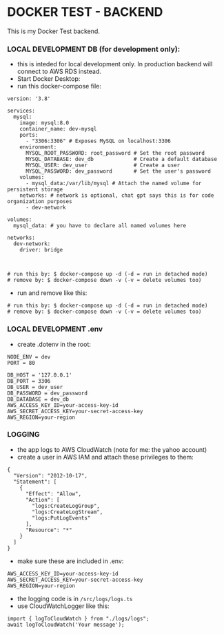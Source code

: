 # DOCKER TEST - BACKEND
This is my Docker Test backend. 

### LOCAL DEVELOPMENT DB (for development only):
- this is inteded for local development only. In production backend will connect to AWS RDS instead.
- Start Docker Desktop:
- run this docker-compose file:

```
version: '3.8'

services:
  mysql:
    image: mysql:8.0
    container_name: dev-mysql
    ports:
      - "3306:3306" # Exposes MySQL on localhost:3306
    environment:
      MYSQL_ROOT_PASSWORD: root_password # Set the root password
      MYSQL_DATABASE: dev_db             # Create a default database
      MYSQL_USER: dev_user               # Create a user
      MYSQL_PASSWORD: dev_password       # Set the user's password
    volumes:
      - mysql_data:/var/lib/mysql # Attach the named volume for persistent storage
    networks: # network is optional, chat gpt says this is for code organization purposes
      - dev-network

volumes:
  mysql_data: # you have to declare all named volumes here

networks:
  dev-network:
    driver: bridge



# run this by: $ docker-compose up -d (-d = run in detached mode)
# remove by: $ docker-compose down -v (-v = delete volumes too)
```

- run and remove like this:

```
# run this by: $ docker-compose up -d (-d = run in detached mode)
# remove by: $ docker-compose down -v (-v = delete volumes too)
```


### LOCAL DEVELOPMENT .env
- create .dotenv in the root:

```
NODE_ENV = dev
PORT = 80

DB_HOST = '127.0.0.1'
DB_PORT = 3306
DB_USER = dev_user
DB_PASSWORD = dev_password
DB_DATABASE = dev_db
AWS_ACCESS_KEY_ID=your-access-key-id
AWS_SECRET_ACCESS_KEY=your-secret-access-key
AWS_REGION=your-region
```

### LOGGING
- the app logs to AWS CloudWatch (note for me: the yahoo account)
- create a user in AWS IAM and attach these privileges to them:

```
{
  "Version": "2012-10-17",
  "Statement": [
    {
      "Effect": "Allow",
      "Action": [
        "logs:CreateLogGroup",
        "logs:CreateLogStream",
        "logs:PutLogEvents"
      ],
      "Resource": "*"
    }
  ]
}
```

- make sure these are included in .env:

```
AWS_ACCESS_KEY_ID=your-access-key-id
AWS_SECRET_ACCESS_KEY=your-secret-access-key
AWS_REGION=your-region
```

- the logging code is in `/src/logs/logs.ts`
- use CloudWatchLogger like this:

```
import { logToCloudWatch } from "./logs/logs";
await logToCloudWatch('Your message');
```



